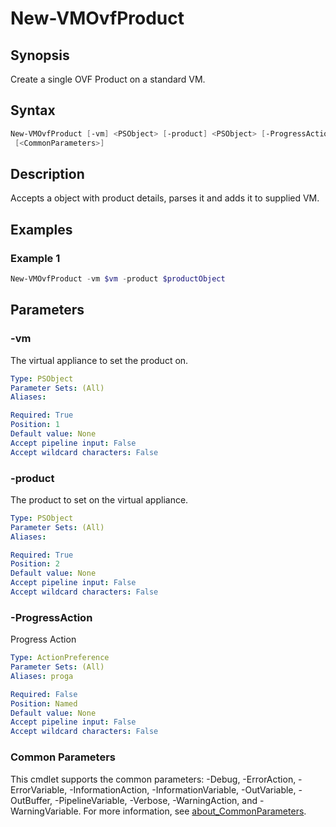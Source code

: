 # New-VMOvfProduct

## Synopsis

Create a single OVF Product on a standard VM.

## Syntax

```powershell
New-VMOvfProduct [-vm] <PSObject> [-product] <PSObject> [-ProgressAction <ActionPreference>]
 [<CommonParameters>]
```

## Description

Accepts a object with product details, parses it and adds it to supplied VM.

## Examples

### Example 1

```powershell
New-VMOvfProduct -vm $vm -product $productObject
```

## Parameters

### -vm

The virtual appliance to set the product on.

```yaml
Type: PSObject
Parameter Sets: (All)
Aliases:

Required: True
Position: 1
Default value: None
Accept pipeline input: False
Accept wildcard characters: False
```

### -product

The product to set on the virtual appliance.

```yaml
Type: PSObject
Parameter Sets: (All)
Aliases:

Required: True
Position: 2
Default value: None
Accept pipeline input: False
Accept wildcard characters: False
```

### -ProgressAction

Progress Action

```yaml
Type: ActionPreference
Parameter Sets: (All)
Aliases: proga

Required: False
Position: Named
Default value: None
Accept pipeline input: False
Accept wildcard characters: False
```

### Common Parameters

This cmdlet supports the common parameters: -Debug, -ErrorAction, -ErrorVariable, -InformationAction, -InformationVariable, -OutVariable, -OutBuffer, -PipelineVariable, -Verbose, -WarningAction, and -WarningVariable. For more information, see [about_CommonParameters](http://go.microsoft.com/fwlink/?LinkID=113216).
